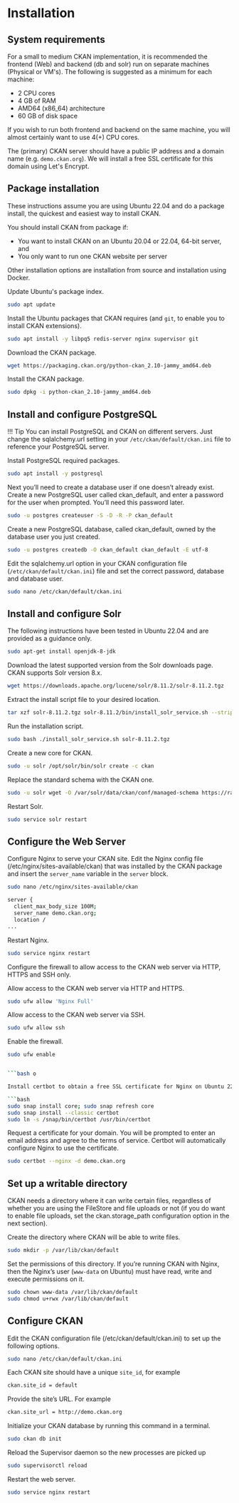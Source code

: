 # Installation

## System requirements

For a small to medium CKAN implementation, it is recommended the frontend (Web) and backend (db and solr) run on separate machines (Physical or VM's). The following is suggested as a minimum for each machine:

* 2 CPU cores
* 4 GB of RAM
* AMD64 (x86_64) architecture
* 60 GB of disk space

If you wish to run both frontend and backend on the same machine, you will almost certainly want to use 4(+) CPU cores.

The (primary) CKAN server should have a public IP address and a domain name (e.g. `demo.ckan.org`). We will install a free SSL certificate for this domain using Let's Encrypt.

## Package installation

These instructions assume you are using Ubuntu 22.04 and do a package install, the quickest and easiest way to install CKAN.

You should install CKAN from package if:

* You want to install CKAN on an Ubuntu 20.04 or 22.04, 64-bit server, and
* You only want to run one CKAN website per server

Other installation options are installation from source and installation using Docker.

Update Ubuntu's package index.
```bash
sudo apt update
```

Install the Ubuntu packages that CKAN requires (and `git`, to enable you to install CKAN extensions).

```bash
sudo apt install -y libpq5 redis-server nginx supervisor git
```

Download the CKAN package.

```bash
wget https://packaging.ckan.org/python-ckan_2.10-jammy_amd64.deb
```

Install the CKAN package.

```bash
sudo dpkg -i python-ckan_2.10-jammy_amd64.deb
```

## Install and configure PostgreSQL

!!! Tip
    You can install PostgreSQL and CKAN on different servers. Just change the sqlalchemy.url setting in your `/etc/ckan/default/ckan.ini` file to reference your PostgreSQL server.
  
  Install PostgreSQL required packages.

```bash
sudo apt install -y postgresql
```

Next you’ll need to create a database user if one doesn’t already exist. Create a new PostgreSQL user called ckan_default, and enter a password for the user when prompted. You’ll need this password later.

```bash
sudo -u postgres createuser -S -D -R -P ckan_default
```

Create a new PostgreSQL database, called ckan_default, owned by the database user you just created.

```bash
sudo -u postgres createdb -O ckan_default ckan_default -E utf-8
```

Edit the sqlalchemy.url option in your CKAN configuration file (`/etc/ckan/default/ckan.ini`) file and set the correct password, database and database user.

```bash
sudo nano /etc/ckan/default/ckan.ini
```

## Install and configure Solr

The following instructions have been tested in Ubuntu 22.04 and are provided as a guidance only. 

```bash
sudo apt-get install openjdk-8-jdk
```

Download the latest supported version from the Solr downloads page. CKAN supports Solr version 8.x.

```bash
wget https://downloads.apache.org/lucene/solr/8.11.2/solr-8.11.2.tgz
```

Extract the install script file to your desired location.

```bash
tar xzf solr-8.11.2.tgz solr-8.11.2/bin/install_solr_service.sh --strip-components=2
```

Run the installation script.

```bash
sudo bash ./install_solr_service.sh solr-8.11.2.tgz
```

Create a new core for CKAN.

```bash
sudo -u solr /opt/solr/bin/solr create -c ckan
```
Replace the standard schema with the CKAN one.

```bash
sudo -u solr wget -O /var/solr/data/ckan/conf/managed-schema https://raw.githubusercontent.com/ckan/ckan/dev-v2.10/ckan/config/solr/schema.xml
```

Restart Solr.

```bash
sudo service solr restart
```

## Configure the Web Server

Configure Nginx to serve your CKAN site. Edit the Nginx config file (/etc/nginx/sites-available/ckan) that was installed by the CKAN package and insert the `server_name` variable in the `server` block.

```bash
sudo nano /etc/nginx/sites-available/ckan
```

```bash
server {
  client_max_body_size 100M;
  server_name demo.ckan.org;
  location /
...
```

Restart Nginx.

```bash
sudo service nginx restart
```

Configure the firewall to allow access to the CKAN web server via HTTP, HTTPS and SSH only.

Allow access to the CKAN web server via HTTP and HTTPS.

```bash
sudo ufw allow 'Nginx Full'
```

Allow access to the CKAN web server via SSH.

```bash
sudo ufw allow ssh
```

Enable the firewall.

```bash 
sudo ufw enable
```

```bash

```bash o

Install certbot to obtain a free SSL certificate for Nginx on Ubuntu 22.04.

```bash
sudo snap install core; sudo snap refresh core
sudo snap install --classic certbot
sudo ln -s /snap/bin/certbot /usr/bin/certbot
```

Request a certificate for your domain. You will be prompted to enter an email address and agree to the terms of service. Certbot will automatically configure Nginx to use the certificate.

```bash
sudo certbot --nginx -d demo.ckan.org
```

## Set up a writable directory

CKAN needs a directory where it can write certain files, regardless of whether you are using the FileStore and file uploads or not (if you do want to enable file uploads, set the ckan.storage_path configuration option in the next section).

Create the directory where CKAN will be able to write files.

```bash
sudo mkdir -p /var/lib/ckan/default
```

Set the permissions of this directory. If you’re running CKAN with Nginx, then the Nginx’s user (`www-data` on Ubuntu) must have read, write and execute permissions on it.

```bash
sudo chown www-data /var/lib/ckan/default
sudo chmod u+rwx /var/lib/ckan/default
```

## Configure CKAN
Edit the CKAN configuration file (/etc/ckan/default/ckan.ini) to set up the following options.

```bash
sudo nano /etc/ckan/default/ckan.ini
```

Each CKAN site should have a unique `site_id`, for example

```bash
ckan.site_id = default
```

Provide the site’s URL. For example

```bash
ckan.site_url = http://demo.ckan.org
```

Initialize your CKAN database by running this command in a terminal.

```bash
sudo ckan db init
```

Reload the Supervisor daemon so the new processes are picked up
  
```bash
sudo supervisorctl reload
```

Restart the web server.

```bash
sudo service nginx restart
```